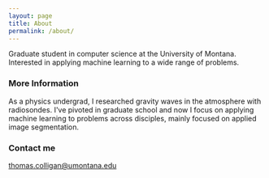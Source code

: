 ```yaml
---
layout: page
title: About
permalink: /about/
---
```


Graduate student in computer science at the University of Montana. Interested
in applying machine learning to a wide range of problems.

### More Information

As a physics undergrad, I researched gravity waves in the atmosphere with radiosondes. I've pivoted in graduate school and now I focus on applying machine learning to problems across disciples, mainly focused on applied image segmentation.

### Contact me

[thomas.colligan@umontana.edu](mailto:thomas.colligan@umontana.edu)
